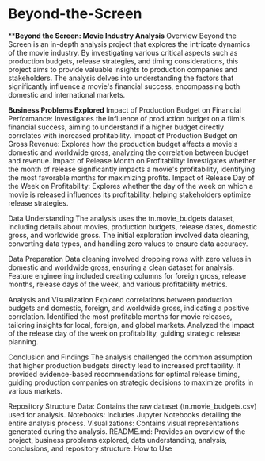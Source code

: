 # Beyond-the-Screen
****Beyond the Screen: Movie Industry Analysis**
Overview
Beyond the Screen is an in-depth analysis project that explores the intricate dynamics of the movie industry. By investigating various critical aspects such as production budgets, release strategies, and timing considerations, this project aims to provide valuable insights to production companies and stakeholders. The analysis delves into understanding the factors that significantly influence a movie's financial success, encompassing both domestic and international markets.

**Business Problems Explored**
Impact of Production Budget on Financial Performance: Investigates the influence of production budget on a film's financial success, aiming to understand if a higher budget directly correlates with increased profitability.
Impact of Production Budget on Gross Revenue: Explores how the production budget affects a movie's domestic and worldwide gross, analyzing the correlation between budget and revenue.
Impact of Release Month on Profitability: Investigates whether the month of release significantly impacts a movie's profitability, identifying the most favorable months for maximizing profits.
Impact of Release Day of the Week on Profitability: Explores whether the day of the week on which a movie is released influences its profitability, helping stakeholders optimize release strategies.

Data Understanding
The analysis uses the tn.movie_budgets dataset, including details about movies, production budgets, release dates, domestic gross, and worldwide gross. The initial exploration involved data cleaning, converting data types, and handling zero values to ensure data accuracy.

Data Preparation
Data cleaning involved dropping rows with zero values in domestic and worldwide gross, ensuring a clean dataset for analysis. Feature engineering included creating columns for foreign gross, release months, release days of the week, and various profitability metrics.

Analysis and Visualization
Explored correlations between production budgets and domestic, foreign, and worldwide gross, indicating a positive correlation.
Identified the most profitable months for movie releases, tailoring insights for local, foreign, and global markets.
Analyzed the impact of the release day of the week on profitability, guiding strategic release planning.

Conclusion and Findings
The analysis challenged the common assumption that higher production budgets directly lead to increased profitability. 
It provided evidence-based recommendations for optimal release timing, guiding production companies on strategic decisions to maximize profits in various markets.

Repository Structure
Data: Contains the raw dataset (tn.movie_budgets.csv) used for analysis.
Notebooks: Includes Jupyter Notebooks detailing the entire analysis process.
Visualizations: Contains visual representations generated during the analysis.
README.md: Provides an overview of the project, business problems explored, data understanding, analysis, conclusions, and repository structure.
How to Use

